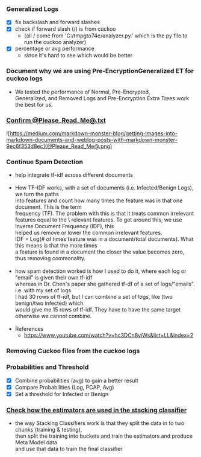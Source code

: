 
### Generalized Logs
- [X] fix backslash and forward slashes
- [X] check if forward slash (/) is from cuckoo 
  - (all / come from 'C:/tmpgto74e/analyzer.py.' which is the py file to run the cuckoo analyzer)
- [X] percentage or avg performance
  - since it's hard to see which would be better

### Document why we are using Pre-EncryptionGeneralized ET for cuckoo logs
  - We tested the performance of Normal, Pre-Encrypted, \
Generalized, and Removed Logs and Pre-Encryption Extra Trees work the best for us. 

### [Confirm @Please_Read_Me@.txt](https://medium.com/markdown-monster-blog/getting-images-into-markdown-documents-and-weblog-posts-with-markdown-monster-9ec6f353d8ec) 

![https://medium.com/markdown-monster-blog/getting-images-into-markdown-documents-and-weblog-posts-with-markdown-monster-9ec6f353d8ec](@Please_Read_Me@.png)

### Continue Spam Detection
- help integrate tf-idf across different documents
<br> <br>
- How TF-IDF works, with a set of documents (i.e. Infected/Benign Logs), we turn the paths \
into features and count how many times the feature was in that one document. This is the term \
frequency (TF). The problem with this is that it treats common irrelevant features equal to the \ 
relevant features. To get around this, we use Inverse Document Frequency (IDF), this \
helped us remove or lower the common irrelevant features. \
IDF = Log(# of times feature was in a document/total documents). What this means is that the more times \
a feature is found in a document the closer the value becomes zero, thus removing commonality.
<br> <br>
- how spam detection worked is how I used to do it, where each log or "email" is given their own tf-idf \
whereas in Dr. Chen's paper she gathered tf-df of a set of logs/"emails". i.e. with my set of logs \
I had 30 rows of tf-idf, but I can combine a set of logs, like (two benign/two infected) which \
would give me 15 rows of tf-idf. They have to have the same target otherwise we cannot combine.
<br> <br>
- References
  - https://www.youtube.com/watch?v=hc3DCn8viWs&list=LL&index=2

### Removing Cuckoo files from the cuckoo logs

### Probabilities and Threshold
- [X] Combine probabilities (avg) to gain a better result
- [X] Compare Probabilities (Log, PCAP, Avg)
- [X] Set a threshold for Infected or Benign

### [Check how the estimators are used in the stacking classifier](https://www.youtube.com/watch?v=xtTyEoJ31Vg)
- the way Stacking Classifiers work is that they split the data in to two chunks (training & testing),\
then split the training into buckets and train the estimators and produce Meta Model data \
and use that data to train the final classifier
